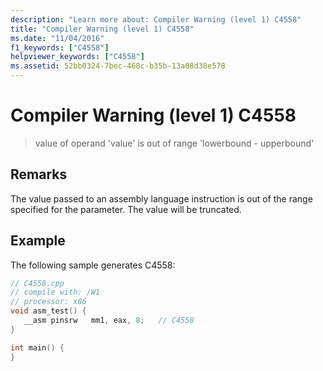 ```yaml
---
description: "Learn more about: Compiler Warning (level 1) C4558"
title: "Compiler Warning (level 1) C4558"
ms.date: "11/04/2016"
f1_keywords: ["C4558"]
helpviewer_keywords: ["C4558"]
ms.assetid: 52bb0324-7bec-468c-b35b-13a08d38e578
---
```

# Compiler Warning (level 1) C4558

> value of operand 'value' is out of range 'lowerbound - upperbound'

## Remarks

The value passed to an assembly language instruction is out of the range specified for the parameter. The value will be truncated.

## Example

The following sample generates C4558:

```cpp
// C4558.cpp
// compile with: /W1
// processor: x86
void asm_test() {
   __asm pinsrw   mm1, eax, 8;   // C4558
}

int main() {
}
```

